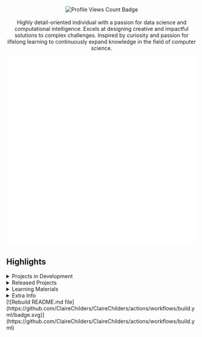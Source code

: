 <div align="center"><img src="https://komarev.com/ghpvc/?username=ClaireChilders&amp;style=for-the-badge" alt="Profile Views Count Badge"><br><br>Highly detail-oriented individual with a passion for data science and computational intelligence. Excels at designing creative and impactful solutions to complex challenges. Inspired by curiosity and passion for lifelong learning to continuously expand knowledge in the field of computer science.<br><br><img src="metrics.basic.svg" alt="Basic profile metrics"> <img src="metrics.followup.svg" alt="Followup profile metrics"> <img src="metrics.languages.svg" alt="Languages profile metrics"></div>

  

Highlights
----------

<details><summary>Projects in Development</summary><br>Here are some of the projects I'm currently working on:<br><br><ul><li><a href="https://github.com/CLDC-OU/HandshakeReports" target="_blank" rel="noopener noreferrer">CLDC-OU/HandshakeReports</a> (📄 Language: <b>Python</b> | 🗃️ Issues: <b>5</b> | 📅 Last updated: <b>2024-02-09T16:56:58Z</b>) : A script that combines data collected through Handshake (https://joinhandshake.com) to generate a variable number of reports that give insight for Career Services staff members.</li><ul><li>🏷️ Current Release: <a href="https://github.com/CLDC-OU/HandshakeReports/releases/tag/0.2.1" target="_blank" rel="noopener noreferrer">v0.2.1</a> (Published: <b>2024-02-09T16:56:58Z</b>)</li></ul><li><a href="https://github.com/CLDC-OU/MassHandshakeMessager" target="_blank" rel="noopener noreferrer">CLDC-OU/MassHandshakeMessager</a> (📄 Language: <b>Python</b> | 🗃️ Issues: <b>0</b> | 📅 Last updated: <b>2024-02-09T17:19:46Z</b>) : Automate Career Services sending mass messages to students on Handshake (https://joinhandshake.com/)</li><ul><li>🏷️ Current Release (pre-release): <a href="https://github.com/CLDC-OU/MassHandshakeMessager/releases/tag/0.1.0" target="_blank" rel="noopener noreferrer">v0.1.0</a> (Published: <b>2024-01-19T14:34:54Z</b>)</li></ul></ul></details><details><summary>Released Projects</summary><br>Here are some of the completed projects I've released:<br><br><ul><li><a href="https://github.com/CLDC-OU/SurveyGeocoder" target="_blank" rel="noopener noreferrer">CLDC-OU/SurveyGeocoder</a> (📄 Language: <b>Python</b> | 🗃️ Issues: <b>0</b> | 📅 Last updated: <b>2024-01-22T22:28:57Z</b>) : Generate latitude and longitude from dataset of cities/states/countries with spell checking and entry validation</li><li><a href="https://github.com/CLDC-OU/HandshakeSurveyResults" target="_blank" rel="noopener noreferrer">CLDC-OU/HandshakeSurveyResults</a> (📄 Language: <b>Python</b> | 🗃️ Issues: <b>2</b> | 📅 Last updated: <b>2024-02-09T17:00:04Z</b>) : A script that automatically downloads individual Handshake (htps://joinhandshake.com) survey results, rename, and move them to a configured location.</li><ul><li>🏷️ Current Release: <a href="https://github.com/CLDC-OU/HandshakeSurveyResults/releases/tag/1.0.0" target="_blank" rel="noopener noreferrer">v1.0.0</a> (Published: <b>2024-02-09T17:00:04Z</b>)</li></ul><li><a href="https://github.com/ClaireChilders/CSI3370Team2Groupproject" target="_blank" rel="noopener noreferrer">ClaireChilders/CSI3370Team2Groupproject</a> (📄 Language: <b>Java</b> | 🗃️ Issues: <b>0</b> | 📅 Last updated: <b>2023-12-12T14:01:23Z</b>) : CSI 3370 Team 2 Repository</li><li><a href="https://github.com/ClaireChilders/CSI4480-Encryption-Project" target="_blank" rel="noopener noreferrer">ClaireChilders/CSI4480-Encryption-Project</a> (📄 Language: <b>JavaScript</b> | 🗃️ Issues: <b>0</b> | 📅 Last updated: <b>2023-05-05T18:56:54Z</b>)</li></ul></details><details><summary>Learning Materials</summary><br>Here are some of the learning resources I've created:<br><br><ul><li><a href="https://gist.github.com/ClaireChilders/6acb0817ac59b99f7ee47eaa4e2c3076" target="_blank" rel="noopener noreferrer">CLDC MagTek Card Swiper Programming</a>: Learn how to customize the card swipers at the Oakland University Career and Life Design Center (CLDC) with this programming guide. Follow the detailed summary to understand the default data tracks on Grizz Cards (student ID cards) and how to modify the functionality of the MagTek card swiper to your requirements with detailed explainations of the required hexadecimal commands.<ul><li>📄 Language: <b>Markdown</b></li><li>🎨 Created: <b>2024-02-14T17:58:21Z</b></li><li>📅 Last updated: <b>2024-02-19T18:10:11Z</b></li><li>📏 Size: <b>7816 characters</b></li></ul></li></ul></details><details><summary>Extra Info</summary><ul><li>⭐️ Pronouns: She/Her</li><li>💬 How to reach me: Feel free to send me an email at <a href="mailto:clairechilders@oakland.edu">clairechilders@oakland.edu</a></li></ul></details>[![Rebuild README.md file](https://github.com/ClaireChilders/ClaireChilders/actions/workflows/build.yml/badge.svg)](https://github.com/ClaireChilders/ClaireChilders/actions/workflows/build.yml)